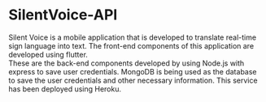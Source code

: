 # SilentVoice-API

Silent Voice is a mobile application that is developed to translate real-time sign language into text. The front-end components of this application are developed using flutter.<br/>
These are the back-end components developed by using Node.js with express to save user credentials. MongoDB is being used as the database to save the user credentials and other necessary information. This service has been deployed using Heroku.

